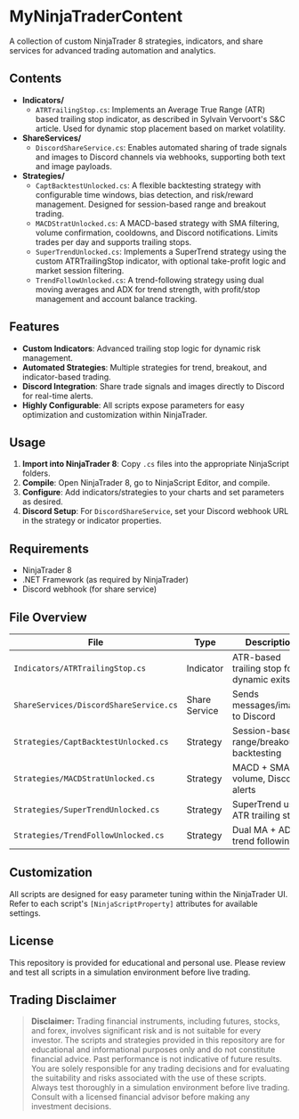 # MyNinjaTraderContent

A collection of custom NinjaTrader 8 strategies, indicators, and share services for advanced trading automation and analytics.

## Contents

- **Indicators/**
  - `ATRTrailingStop.cs`: Implements an Average True Range (ATR) based trailing stop indicator, as described in Sylvain Vervoort's S&C article. Used for dynamic stop placement based on market volatility.
- **ShareServices/**
  - `DiscordShareService.cs`: Enables automated sharing of trade signals and images to Discord channels via webhooks, supporting both text and image payloads.
- **Strategies/**
  - `CaptBacktestUnlocked.cs`: A flexible backtesting strategy with configurable time windows, bias detection, and risk/reward management. Designed for session-based range and breakout trading.
  - `MACDStratUnlocked.cs`: A MACD-based strategy with SMA filtering, volume confirmation, cooldowns, and Discord notifications. Limits trades per day and supports trailing stops.
  - `SuperTrendUnlocked.cs`: Implements a SuperTrend strategy using the custom ATRTrailingStop indicator, with optional take-profit logic and market session filtering.
  - `TrendFollowUnlocked.cs`: A trend-following strategy using dual moving averages and ADX for trend strength, with profit/stop management and account balance tracking.

## Features

- **Custom Indicators**: Advanced trailing stop logic for dynamic risk management.
- **Automated Strategies**: Multiple strategies for trend, breakout, and indicator-based trading.
- **Discord Integration**: Share trade signals and images directly to Discord for real-time alerts.
- **Highly Configurable**: All scripts expose parameters for easy optimization and customization within NinjaTrader.

## Usage

1. **Import into NinjaTrader 8**: Copy `.cs` files into the appropriate NinjaScript folders.
2. **Compile**: Open NinjaTrader 8, go to NinjaScript Editor, and compile.
3. **Configure**: Add indicators/strategies to your charts and set parameters as desired.
4. **Discord Setup**: For `DiscordShareService`, set your Discord webhook URL in the strategy or indicator properties.

## Requirements

- NinjaTrader 8
- .NET Framework (as required by NinjaTrader)
- Discord webhook (for share service)

## File Overview

| File | Type | Description |
|------|------|-------------|
| `Indicators/ATRTrailingStop.cs` | Indicator | ATR-based trailing stop for dynamic exits |
| `ShareServices/DiscordShareService.cs` | Share Service | Sends messages/images to Discord |
| `Strategies/CaptBacktestUnlocked.cs` | Strategy | Session-based range/breakout backtesting |
| `Strategies/MACDStratUnlocked.cs` | Strategy | MACD + SMA + volume, Discord alerts |
| `Strategies/SuperTrendUnlocked.cs` | Strategy | SuperTrend using ATR trailing stop |
| `Strategies/TrendFollowUnlocked.cs` | Strategy | Dual MA + ADX trend following |

## Customization

All scripts are designed for easy parameter tuning within the NinjaTrader UI. Refer to each script's `[NinjaScriptProperty]` attributes for available settings.

## License

This repository is provided for educational and personal use. Please review and test all scripts in a simulation environment before live trading.

## Trading Disclaimer

> **Disclaimer:** Trading financial instruments, including futures, stocks, and forex, involves significant risk and is not suitable for every investor. The scripts and strategies provided in this repository are for educational and informational purposes only and do not constitute financial advice. Past performance is not indicative of future results. You are solely responsible for any trading decisions and for evaluating the suitability and risks associated with the use of these scripts. Always test thoroughly in a simulation environment before live trading. Consult with a licensed financial advisor before making any investment decisions.
